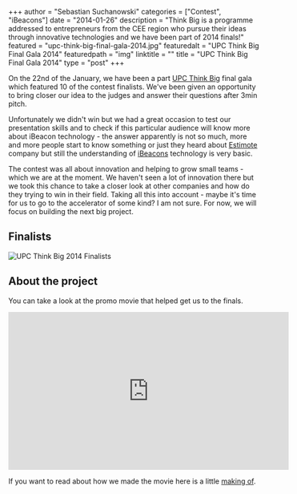+++
author = "Sebastian Suchanowski"
categories = ["Contest", "iBeacons"]
date = "2014-01-26"
description = "Think Big is a programme addressed to entrepreneurs from the CEE region who pursue their ideas through innovative technologies and we have been part of 2014 finals!"
featured = "upc-think-big-final-gala-2014.jpg"
featuredalt = "UPC Think Big Final Gala 2014"
featuredpath = "img"
linktitle = ""
title = "UPC Think Big Final Gala 2014"
type = "post"
+++

On the 22nd of the January, we have been a part [UPC Think Big](https://www.facebook.com/UPCbiznes) final gala which featured 10 of the contest finalists. We've been given an opportunity to bring closer our idea to the judges and answer their questions after 3min pitch.

Unfortunately we didn't win but we had a great occasion to test our presentation skills and to check if this particular audience will know more about iBeacon technology - the answer apparently is not so much, more and more people start to know something or just they heard about [Estimote](http://estimote.com) company but still the understanding of [iBeacons](http://en.wikipedia.org/wiki/IBeacon) technology is very basic.

The contest was all about innovation and helping to grow small teams - which we are at the moment. We haven't seen a lot of innovation there but we took this chance to take a closer look at other companies and how do they trying to win in their field. Taking all this into account - maybe it's time for us to go to the accelerator of some kind? I am not sure. For now, we will focus on building the next big project.

## Finalists

![UPC Think Big 2014 Finalists](/img/upc-think-big-finalalists-2014.jpg)

## About the project
You can take a look at the promo movie that helped get us to the finals.

<center>
    <div class="vid-container">
        <iframe width="560" height="315" src="https://www.youtube.com/embed/nmB8Qtk0BgE?rel=0" frameborder="0" allow="autoplay; encrypted-media" allowfullscreen></iframe>
    </div>
</center>

If you want to read about how we made the movie here is a little [making of](/blog/making-of-think-big-video/).